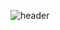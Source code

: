 ![header](https://capsule-render.vercel.app/api?height=300&text=Welcome!&desc=LJX-Security%20Github)
